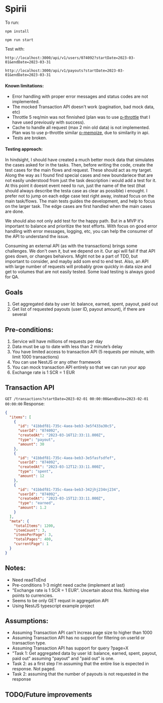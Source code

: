 # Spirii

To run:

`npm install`

`npm run start`

Test with:

`http://localhost:3000/api/v1/users/074092?startDate=2023-03-01&endDate=2023-03-31`

`http://localhost:3000/api/v1/payouts?startDate=2023-03-01&endDate=2023-03-31`

#### Known limitations:

- Error handling with proper error messages and status codes are not implemented.
- The mocked Transaction API doesn't work (pagination, bad mock data, etc)
- Throttle 5 req/min was not finnished (plan was to use [p-throttle](https://www.npmjs.com/package/p-throttle) that I have used previously with success).
- Cache to handle all request (max 2 min old data) is not implemented. Plan was to use p-throttle similar [p-memoize](https://github.com/sindresorhus/p-memoize), due to similarity in api.
- Tests are broken.

#### Testing approach:

In hindsight, I should have created a much better mock data that simulates the cases asked for in the tasks. Then, before writing the code, create the test cases for the main flows and request. These should act as my target. Along the way as I found find special cases and new boundariece that are not easily understood from just the task description i would add a test for it. At this point it doesnt event need to run, just the name of the test (that should always describe the testa case as clear as possible) i enought. I prefer not to jump on each edge case test right away, instead focus on the main task/flows. The main tests guides the development, and help to focus on the larger task. The edge cases are first handled when the main cases are done.

We should also not only add test for the happy path. But in a MVP it's important to balance and prioritize the test efforts. With focus on good error handling with error messages, logging, etc, you can help the consumer of the API to understand the issue.

Consuming an external API (as with the transactions) brings some challenges. We don't own it, but we depend on it. Our api will fail if that API goes down, or changes behaivors. Might not be a part of TDD, but important to consider, and mayby add som end to end test. Also, an API with large number of requests will probably grow quickly in data size and get to volumes that are not easily tested. Some load testing is always good for QA.

## Goals

1. Get aggregated data by user Id: balance, earned, spent, payout, paid out
2. Get list of requested payouts (user ID, payout amount), if there are several

## Pre-conditions:

1. Service will have millions of requests per day
2. Data must be up to date with less than 2 minute’s delay
3. You have limited access to transaction API (5 requests per minute, with limit 1000 transactions)
4. You can use NestJS or any other framework
5. You can mock transaction API entirely so that we can run your app
6. Exchange rate is 1 SCR = 1 EUR

## Transaction API

`GET /transactions?startDate=2023-02-01 00:00:00&endDate=2023-02-01 00:00:00`
Response:

```json
{
  "items": [
    {
      "id": "41bbdf81-735c-4aea-beb3-3e5f433a30c5",
      "userId": "074092",
      "createdAt": "2023-03-16T12:33:11.000Z",
      "type": "payout",
      "amount": 30
    },
    {
      "id": "41bbdf81-735c-4aea-beb3-3e5fasfsdfef",
      "userId": "074092",
      "createdAt": "2023-03-12T12:33:11.000Z",
      "type": "spent",
      "amount": 12
    },
    {
      "id": "41bbdf81-735c-4aea-beb3-342jhj234nj234",
      "userId": "074092",
      "createdAt": "2023-03-15T12:33:11.000Z",
      "type": "earned",
      "amount": 1.2
    }
  ],
  "meta": {
    "totalItems": 1200,
    "itemCount": 3,
    "itemsPerPage": 3,
    "totalPages": 400,
    "currentPage": 1
  }
}
```

## Notes:

- Need readToEnd
- Pre-conditions 1-3 might need cache (implement at last)
- "Exchange rate is 1 SCR = 1 EUR". Uncertain about this. Nothing else points to currencies.
- Seems to be only GET requst in aggregation API
- Using NestJS typescript example project

## Assumptions:

- Assuming Transaction API can't increas page size to higher than 1000
- Assuming Transaction API has no support for filtering on userId or transaction type.
- Assuming Transaction API has support for query ?page=X
- "Task 1: Get aggregated data by user Id: balance, earned, spent, payout, paid out" assuming "payout" and "paid out" is one.
- Task 2: as a first step I'm assuming that the entire lise is expected in response. Not paged.
- Task 2: assuming that the number of payouts is not requested in the response

## TODO/Future improvements
